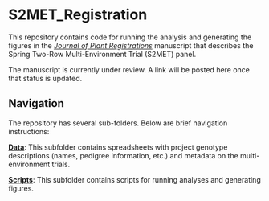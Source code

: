 
<!-- README.md is generated from README.Rmd. Please edit that file -->
S2MET\_Registration
===================

This repository contains code for running the analysis and generating the figures in the [*Journal of Plant Registrations*](https://dl.sciencesocieties.org/publications/jpr) manuscript that describes the Spring Two-Row Multi-Environment Trial (S2MET) panel.

The manuscript is currently under review. A link will be posted here once that status is updated.

Navigation
----------

The repository has several sub-folders. Below are brief navigation instructions:

[**Data**](https://github.com/neyhartj/S2MET_Registration/tree/master/Data): This subfolder contains spreadsheets with project genotype descriptions (names, pedigree information, etc.) and metadata on the multi-environment trials.

[**Scripts**](https://github.com/neyhartj/S2MET_Registration/tree/master/Scripts): This subfolder contains scripts for running analyses and generating figures.
